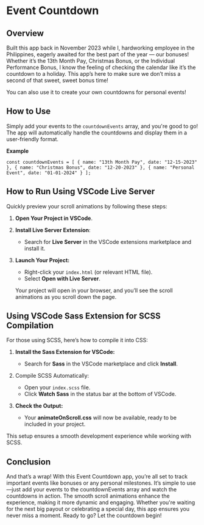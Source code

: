 # Event Countdown

## Overview

Built this app back in November 2023 while I, hardworking employee in the Philippines, eagerly awaited for the best part of the year — our bonuses! Whether it’s the 13th Month Pay, Christmas Bonus, or the Individual Performance Bonus, I know the feeling of checking the calendar like it’s the countdown to a holiday. This app’s here to make sure we don’t miss a second of that sweet, sweet bonus time!

You can also use it to create your own countdowns for personal events!

## How to Use

Simply add your events to the `countdownEvents` array, and you're good to go! The app will automatically handle the countdowns and display them in a user-friendly format.

**Example**

`const countdownEvents = [
{ name: "13th Month Pay", date: "12-15-2023" },
{ name: "Christmas Bonus", date: "12-20-2023" },
{ name: "Personal Event", date: "01-01-2024" }
];`

## How to Run Using VSCode Live Server

Quickly preview your scroll animations by following these steps:

1. **Open Your Project in VSCode**.
2. **Install Live Server Extension**:

   - Search for **Live Server** in the VSCode extensions marketplace and install it.

3. **Launch Your Project:**

   - Right-click your `index.html` (or relevant HTML file).
   - Select **Open with Live Server**.

   Your project will open in your browser, and you’ll see the scroll animations as you scroll down the page.

## Using VSCode Sass Extension for SCSS Compilation

For those using SCSS, here’s how to compile it into CSS:

1. **Install the Sass Extension for VSCode:**

   - Search for **Sass** in the VSCode marketplace and click **Install**.

2. Compile SCSS Automatically:

   - Open your `index.scss` file.
   - Click **Watch Sass** in the status bar at the bottom of VSCode.

3. **Check the Output:**

   - Your **animateOnScroll.css** will now be available, ready to be included in your project.

This setup ensures a smooth development experience while working with SCSS.

## Conclusion

And that’s a wrap! With this Event Countdown app, you’re all set to track important events like bonuses or any personal milestones. It’s simple to use—just add your events to the countdownEvents array and watch the countdowns in action. The smooth scroll animations enhance the experience, making it more dynamic and engaging. Whether you're waiting for the next big payout or celebrating a special day, this app ensures you never miss a moment. Ready to go? Let the countdown begin!
